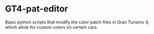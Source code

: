 # GT4-pat-editor
Basic python scripts that modify the color patch files in Gran Turismo 4, which allow for custom colors on certain cars.
